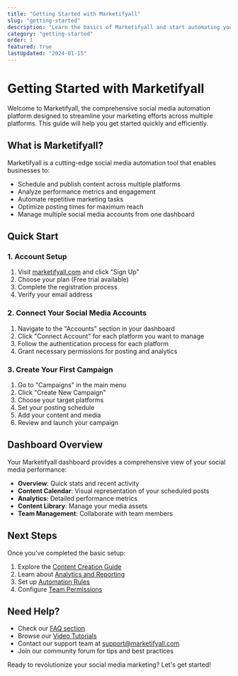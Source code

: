 ```yaml
---
title: "Getting Started with Marketifyall"
slug: "getting-started"
description: "Learn the basics of Marketifyall and start automating your social media marketing today."
category: "getting-started"
order: 1
featured: true
lastUpdated: "2024-01-15"
---
```


# Getting Started with Marketifyall

Welcome to Marketifyall, the comprehensive social media automation platform designed to streamline your marketing efforts across multiple platforms. This guide will help you get started quickly and efficiently.

## What is Marketifyall?

Marketifyall is a cutting-edge social media automation tool that enables businesses to:

- Schedule and publish content across multiple platforms
- Analyze performance metrics and engagement
- Automate repetitive marketing tasks
- Optimize posting times for maximum reach
- Manage multiple social media accounts from one dashboard

## Quick Start

### 1. Account Setup

1. Visit [marketifyall.com](https://marketifyall.com) and click "Sign Up"
2. Choose your plan (Free trial available)
3. Complete the registration process
4. Verify your email address

### 2. Connect Your Social Media Accounts

1. Navigate to the "Accounts" section in your dashboard
2. Click "Connect Account" for each platform you want to manage
3. Follow the authentication process for each platform
4. Grant necessary permissions for posting and analytics

### 3. Create Your First Campaign

1. Go to "Campaigns" in the main menu
2. Click "Create New Campaign"
3. Choose your target platforms
4. Set your posting schedule
5. Add your content and media
6. Review and launch your campaign

## Dashboard Overview

Your Marketifyall dashboard provides a comprehensive view of your social media performance:

- **Overview**: Quick stats and recent activity
- **Content Calendar**: Visual representation of your scheduled posts
- **Analytics**: Detailed performance metrics
- **Content Library**: Manage your media assets
- **Team Management**: Collaborate with team members

## Next Steps

Once you've completed the basic setup:

1. Explore the [Content Creation Guide](/docs/content-creation)
2. Learn about [Analytics and Reporting](/docs/analytics)
3. Set up [Automation Rules](/docs/automation)
4. Configure [Team Permissions](/docs/team-management)

## Need Help?

- Check our [FAQ section](/docs/faq)
- Browse our [Video Tutorials](/docs/tutorials)
- Contact our support team at support@marketifyall.com
- Join our community forum for tips and best practices

Ready to revolutionize your social media marketing? Let's get started!

